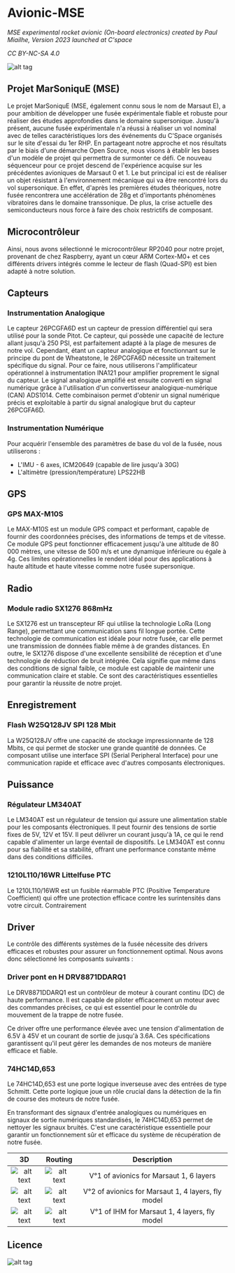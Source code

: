 # Avionic-MSE
*MSE experimental rocket avionic (On-board electronics) created by Paul Miailhe, Version 2023 launched at C'space*

*CC BY-NC-SA 4.0*

![alt tag](https://github.com/axpaul/Avionic-MSE/blob/main/Image/4.png)

## Projet MarSoniquE (MSE)

Le projet MarSoniquE (MSE, également connu sous le nom de Marsaut E), a pour ambition de développer une fusée expérimentale fiable et robuste pour réaliser des études approfondies dans le domaine supersonique. Jusqu'à présent, aucune fusée expérimentale n'a réussi à réaliser un vol nominal avec de telles caractéristiques lors des événements du C'Space organisés sur le site d'essai du 1er RHP. En partageant notre approche et nos résultats par le biais d'une démarche Open Source, nous visons à établir les bases d'un modèle de projet qui permettra de surmonter ce défi.
Ce nouveau séquenceur pour ce projet descend de l'expérience acquise sur les précédentes avioniques de Marsaut 0 et 1. Le but principal ici est de réaliser un objet résistant à l'environnement mécanique qui va être rencontré lors du vol supersonique. En effet, d'après les premières études théoriques, notre fusée rencontrera une accélération de 28g et d'importants phénomènes vibratoires dans le domaine transsonique. De plus, la crise actuelle des semiconducteurs nous force à faire des choix restrictifs de composant. 

## Microcontrôleur

Ainsi, nous avons sélectionné le microcontrôleur RP2040 pour notre projet, provenant de chez Raspberry, ayant un cœur ARM Cortex-M0+ et ces différents drivers intégrés comme le lecteur de flash (Quad-SPI) est bien adapté à notre solution.

## Capteurs

### Instrumentation Analogique

Le capteur 26PCGFA6D est un capteur de pression différentiel qui sera utilisé pour la sonde Pitot. Ce capteur, qui possède une capacité de lecture allant jusqu'à 250 PSI, est parfaitement adapté à la plage de mesures de notre vol. Cependant, étant un capteur analogique et fonctionnant sur le principe du pont de Wheatstone, le 26PCGFA6D nécessite un traitement spécifique du signal. Pour ce faire, nous utiliserons l'amplificateur opérationnel à instrumentation INA121 pour amplifier proprement le signal du capteur. Le signal analogique amplifié est ensuite converti en signal numérique grâce à l'utilisation d'un convertisseur analogique-numérique (CAN) ADS1014. Cette combinaison permet d'obtenir un signal numérique précis et exploitable à partir du signal analogique brut du capteur 26PCGFA6D.

### Instrumentation Numérique

Pour acquérir l'ensemble des paramètres de base du vol de la fusée, nous utiliserons :

- L'IMU - 6 axes, ICM20649 (capable de lire jusqu'à 30G)
- L'altimètre (pression/température) LPS22HB

## GPS

### GPS MAX-M10S

Le MAX-M10S est un module GPS compact et performant, capable de fournir des coordonnées précises, des informations de temps et de vitesse. Ce module GPS peut fonctionner efficacement jusqu'à une altitude de 80 000 mètres, une vitesse de 500 m/s et une dynamique inférieure ou égale à 4g. Ces limites opérationnelles le rendent idéal pour des applications à haute altitude et haute vitesse comme notre fusée supersonique.

## Radio

### Module radio SX1276 868mHz

Le SX1276 est un transcepteur RF qui utilise la technologie LoRa (Long Range), permettant une communication sans fil longue portée. Cette technologie de communication est idéale pour notre fusée, car elle permet une transmission de données fiable même à de grandes distances. En outre, le SX1276 dispose d'une excellente sensibilité de réception et d'une technologie de réduction de bruit intégrée. Cela signifie que même dans des conditions de signal faible, ce module est capable de maintenir une communication claire et stable. Ce sont des caractéristiques essentielles pour garantir la réussite de notre projet.

## Enregistrement

### Flash W25Q128JV SPI 128 Mbit

La W25Q128JV offre une capacité de stockage impressionnante de 128 Mbits, ce qui permet de stocker une grande quantité de données. Ce composant utilise une interface SPI (Serial Peripheral Interface) pour une communication rapide et efficace avec d'autres composants électroniques.

## Puissance

### Régulateur LM340AT

Le LM340AT est un régulateur de tension qui assure une alimentation stable pour les composants électroniques. Il peut fournir des tensions de sortie fixes de 5V, 12V et 15V. Il peut délivrer un courant jusqu'à 1A, ce qui le rend capable d'alimenter un large éventail de dispositifs. Le LM340AT est connu pour sa fiabilité et sa stabilité, offrant une performance constante même dans des conditions difficiles.

### 1210L110/16WR Littelfuse PTC

Le 1210L110/16WR est un fusible réarmable PTC (Positive Temperature Coefficient) qui offre une protection efficace contre les surintensités dans votre circuit. Contrairement

## Driver

Le contrôle des différents systèmes de la fusée nécessite des drivers efficaces et robustes pour assurer un fonctionnement optimal. Nous avons donc sélectionné les composants suivants :

### Driver pont en H DRV8871DDARQ1

Le DRV8871DDARQ1 est un contrôleur de moteur à courant continu (DC) de haute performance. Il est capable de piloter efficacement un moteur avec des commandes précises, ce qui est essentiel pour le contrôle du mouvement de la trappe de notre fusée.

Ce driver offre une performance élevée avec une tension d'alimentation de 6.5V à 45V et un courant de sortie de jusqu'à 3.6A. Ces spécifications garantissent qu'il peut gérer les demandes de nos moteurs de manière efficace et fiable.

### 74HC14D,653

Le 74HC14D,653 est une porte logique inverseuse avec des entrées de type Schmitt. Cette porte logique joue un rôle crucial dans la détection de la fin de course des moteurs de notre fusée.

En transformant des signaux d'entrée analogiques ou numériques en signaux de sortie numériques standardisés, le 74HC14D,653 permet de nettoyer les signaux bruités. C'est une caractéristique essentielle pour garantir un fonctionnement sûr et efficace du système de récupération de notre fusée.



| 3D | Routing  | Description |
|:---:|:---:|:---:|
| ![alt text](https://github.com/axpaul/Avionic-Marsaut1/blob/main/Image/MS1-3D%20V1.png) | ![alt text](https://github.com/axpaul/Avionic-Marsaut1/blob/main/Image/MS1-routage%20V1.png) | V°1 of avionics for Marsaut 1, 6 layers |
| ![alt text](https://github.com/axpaul/Avionic-Marsaut1/blob/main/Image/MS1-3D%20V2.png) | ![alt text](https://github.com/axpaul/Avionic-Marsaut1/blob/main/Image/MS1-routage%20N%C2%B03%20V2.png) | V°2 of avionics for Marsaut 1, 4 layers, fly model |
| ![alt text](https://github.com/axpaul/Avionic-Marsaut1/blob/main/Image/MSA-IHM-3D.png)  |  ![alt text](https://github.com/axpaul/Avionic-Marsaut1/blob/main/Image/MS1-IHM-routage.png) | V°1 of IHM for Marsaut 1, 4 layers, fly model |

## Licence 

![alt tag](https://github.com/axpaul/Avionic-Marsaut1/blob/main/Cc-by-nc-sa_icon.svg.png)
